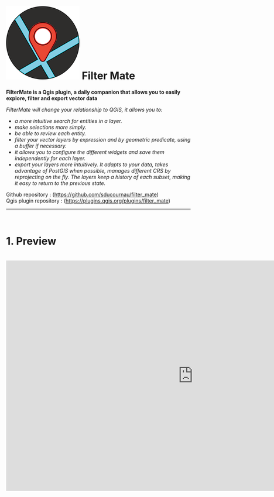 # ![alt title logo](https://github.com/sducournau/filter_mate/blob/main/icon.png?raw=true) Filter Mate

**FilterMate is a Qgis plugin, a daily companion that allows you to easily explore, filter and export vector data**

*FilterMate will change your relationship to QGIS, it allows you to:*
- *a more intuitive search for entities in a layer.*
- *make selections more simply.*
- *be able to review each entity.*
- *filter your vector layers by expression and by geometric predicate, using a buffer if necessary.*
- *it allows you to configure the different widgets and save them independently for each layer.*
- *export your layers more intuitively.*
*It adapts to your data, takes advantage of PostGIS when possible, manages different CRS by reprojecting on the fly.*
*The layers keep a history of each subset, making it easy to return to the previous state.*

Github repository : (https://github.com/sducournau/filter_mate)
<br>
Qgis plugin repository : (https://plugins.qgis.org/plugins/filter_mate)

******

<br>

# 1. Preview
<br>

<iframe width="1020" height="630" src="https://www.youtube.com/embed/2gOEPrdl2Bo?si=_YGOAjwUPLth91pf" title="YouTube video player" frameborder="0" allow="accelerometer; autoplay; clipboard-write; encrypted-media; gyroscope; picture-in-picture; web-share" allowfullscreen></iframe>
